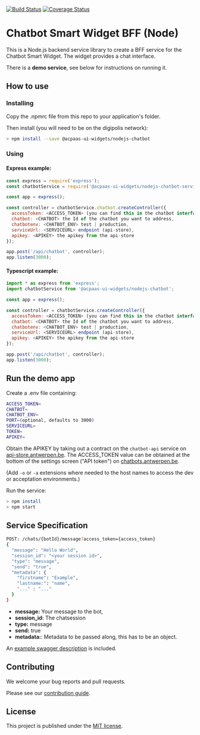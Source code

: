 [![Build Status](https://travis-ci.com/digipolisantwerp/chatbot_service_nodejs.svg?branch=master)](https://travis-ci.com/digipolisantwerp/chatbot_service_nodejs)
[![Coverage Status](https://coveralls.io/repos/github/digipolisantwerp/chatbot_service_nodejs/badge.svg?branch=master)](https://coveralls.io/github/digipolisantwerp/chatbot_service_nodejs?branch=master)
# Chatbot Smart Widget BFF (Node)

This is a Node.js backend service library to create a BFF service for the Chatbot Smart Widget. The widget provides a chat interface.

There is a **demo service**, see below for instructions on running it.

## How to use

### Installing

Copy the .npmrc file from this repo to your application's folder.

Then install (you will need to be on the digipolis network):

```sh
> npm install --save @acpaas-ui-widgets/nodejs-chatbot
```

### Using

#### Express example:

```js
const express = require('express');
const chatbotService = require('@acpaas-ui-widgets/nodejs-chatbot-service');

const app = express();

const controller = chatbotService.chatbot.createController({
  accessToken: <ACCESS_TOKEN> (you can find this in the chatbot interface under 'Instellingen'),
  chatbot: <CHATBOT> the Id of the chatbot you want to address,
  chatbotenv: <CHATBOT_ENV> test | production,
  serviceUrl: <SERVICEURL> endpoint (api-store),
  apikey: <APIKEY> the apikey from the api-store
});

app.post('/api/chatbot', controller);
app.listen(3000);
```

#### Typescript example:

```js
import * as express from 'express';
import chatbotService from '@acpaas-ui-widgets/nodejs-chatbot';

const app = express();

const controller = chatbotService.createController({
  accessToken: <ACCESS_TOKEN> (you can find this in the chatbot interface under 'Instellingen'),
  chatbot: <CHATBOT> the Id of the chatbot you want to address,
  chatbotenv: <CHATBOT_ENV> test | production,
  serviceUrl: <SERVICEURL> endpoint (api-store),
  apikey: <APIKEY> the apikey from the api-store
});

app.post('/api/chatbot', controller);
app.listen(3000);
```

## Run the demo app

Create a .env file containing:

```sh
ACCESS_TOKEN=
CHATBOT=
CHATBOT_ENV=
PORT=(optional, defaults to 3000)
SERVICEURL=
TOKEN=
APIKEY=
```

Obtain the APIKEY by taking out a contract on the `chatbot-api` service on [api-store.antwerpen.be](https://api-store.antwerpen.be). The ACCESS_TOKEN value can be obtained at the bottom of the settings screen ("API token") on [chatbots.antwerpen.be](https://chatbots.antwerpen.be).

(Add `-o` or `-a` extensions where needed to the host names to access the dev or acceptation environments.)

Run the service:

```sh
> npm install
> npm start
```

## Service Specification

```sh
POST: /chats/{botId}/message?access_token={access_token}
{
  "message": "Hello World",
  "session_id": "<your session id>",
  "type": "message",
  "send": "true",
  "metadata": {
    "firstname": "Example",
    "lastname:": "name",
    "..." : "..."
  }
}
```

- **message:** Your message to the bot,
- **session_id:** The chatsession
- **type:** message
- **send:** true
- **metadata:**: Metadata to be passed along, this has to be an object.

An [example swagger description](swagger.yml) is included.

## Contributing

We welcome your bug reports and pull requests.

Please see our [contribution guide](CONTRIBUTING.md).

## License

This project is published under the [MIT license](LICENSE.md).
